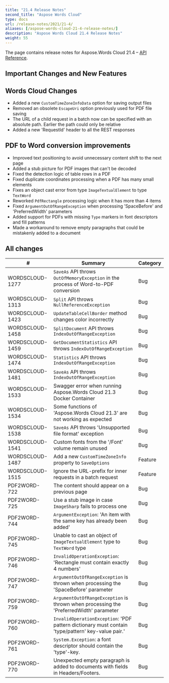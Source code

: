 ```yaml
---
title: "21.4 Release Notes"
second_title: "Aspose Words Cloud"
type: docs
url: /release-notes/2021/21-4/
aliases: [/aspose-words-cloud-21-4-release-notes/]
description: "Aspose Words Cloud 21.4 Release Notes"
weight: 55
---
```


The page contains release notes for Aspose.Words Cloud 21.4 – [API Reference](https://apireference.aspose.cloud/words/).

## Important Changes and New Features

## Words Cloud Changes

- Added a new `CustomTimeZoneInfoData` option for saving output files
- Removed an obsolete `EscapeUri` option previously used for PDF file saving
- The URL of a child request in a batch now can be specified with an absolute path. Earlier the path could only be relative
- Added a new 'RequestId' header to all the REST responses

## PDF to Word conversion improvements

- Improved text positioning to avoid unnecessary content shift to the next page
- Added a stub picture for PDF images that can't be decoded
- Fixed the detection logic of table rows in a PDF
- Fixed duplicate coordinates processing when a PDF has many small elements
- Fixes an object cast error from type `ImageTextualElement` to type `TextWord`
- Reworked `PdfRectangle` processing logic when it has more than 4 items
- Fixed `ArgumentOutOfRangeException` when processing 'SpaceBefore' and 'PreferredWidth' parameters
- Added support for PDFs with missing `Type` markers in font descriptors and fill patterns
- Made a workaround to remove empty paragraphs that could be mistakenly added to a document

## All changes

| #               | Summary                                                                                       | Category    |
|-----------------|-----------------------------------------------------------------------------------------------|-------------|
| WORDSCLOUD-1277 | `SaveAs` API throws `OutOfMemoryException` in the process of Word-to-PDF conversion           | Bug         |
| WORDSCLOUD-1313 | `Split` API throws `NullReferenceException`                                                   | Bug         |
| WORDSCLOUD-1423 | `UpdateTableCellBorder` method changes color incorrectly                                      | Bug         |
| WORDSCLOUD-1458 | `SplitDocument` API throws `IndexOutOfRangeException`                                         | Bug         |
| WORDSCLOUD-1459 | `GetDocumentStatistics` API throws `IndexOutOfRangeException`                                 | Bug         |
| WORDSCLOUD-1474 | `Statistics` API throws `IndexOutOfRangeException`                                            | Bug         |
| WORDSCLOUD-1481 | `SaveAs` API throws `IndexOutOfRangeException`                                                | Bug         |
| WORDSCLOUD-1533 | Swagger error when running Aspose.Words Cloud 21.3 Docker Container                           | Bug         |
| WORDSCLOUD-1534 | Some functions of 'Aspose.Words Cloud 21.3' are not working as expected                       | Bug         |
| WORDSCLOUD-1538 | `SaveAs` API throws 'Unsupported file format' exception                                       | Bug         |
| WORDSCLOUD-1541 | Custom fonts from the '/Font' volume remain unused                                            | Bug         |
| WORDSCLOUD-1487 | Add a new `CustomTimeZoneInfo` property to `SaveOptions`                                      | Feature     |
| WORDSCLOUD-1515 | Ignore the URL-prefix for inner requests in a batch request                                   | Feature     |
| PDF2WORD-722    | The content should appear on a previous page                                                  | Bug         |
| PDF2WORD-725    | Use a stub image in case `ImageSharp` fails to process one                                    | Bug         |
| PDF2WORD-744    | `ArgumentException`: 'An item with the same key has already been added'                       | Bug         |
| PDF2WORD-745    | Unable to cast an object of `ImageTextualElement` type to `TextWord` type                     | Bug         |
| PDF2WORD-746    | `InvalidOperationException`: 'Rectangle must contain exactly 4 numbers'                       | Bug         |
| PDF2WORD-747    | `ArgumentOutOfRangeException` is thrown when processing the 'SpaceBefore' parameter           | Bug         |
| PDF2WORD-759    | `ArgumentOutOfRangeException` is thrown when processing the 'PreferredWidth' parameter        | Bug         |
| PDF2WORD-760    | `InvalidOperationException`: 'PDF pattern dictionary must contain 'type/pattern' key-value pair.' | Bug         |
| PDF2WORD-761    | `System.Exception`: a font descriptor should contain the 'type'-key.                          | Bug         |
| PDF2WORD-770    | Unexpected empty paragraph is added to documents with fields in Headers/Footers.              | Bug         |
